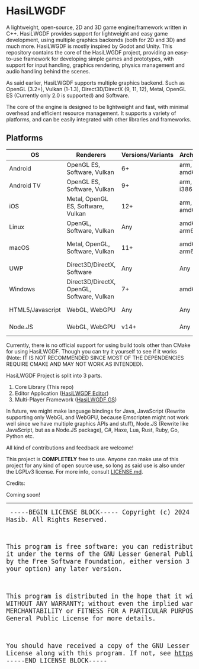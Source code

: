 # HasiLWGDF
A lightweight, open-source, 2D and 3D game engine/framework written in C++. HasiLWGDF provides support for lightweight and easy game development, using multiple graphics backends (both for 2D and 3D) and much more. HasiLWGDF is mostly inspired by Godot and Unity.
This repository contains the core of the HasiLWGDF project, providing an easy-to-use framework for developing simple games and prototypes, with support for input handling, graphics rendering, physics management and audio handling behind the scenes.

As said earlier, HasiLWGDF supports multiple graphics backend. Such as OpenGL (3.2+), Vulkan (1-1.3), Direct3D/DirectX (9, 11, 12), Metal, OpenGL ES (Currently only 2.0 is supported) and Software.

The core of the engine is designed to be lightweight and fast, with minimal overhead and efficient resource management. It supports a variety of platforms, and can be easily integrated with other libraries and frameworks.

## Platforms
| OS | Renderers | Versions/Variants | Architectures | Compilers | Support |
|-|-|-|-|-|-|
| Android | OpenGL ES, Software, Vulkan | 6+ | arm, arm64, amd64, i386 | Clang, GCC | WIP 🔧 |
| Android TV | OpenGL ES, Software, Vulkan | 9+ | arm, arm64, i386, amd64 | Clang, GCC | Delayed ⏱ |
| iOS | Metal, OpenGL ES, Software, Vulkan | 12+ | arm, arm64, amd64 | Apple Clang | Delayed ⏱ |
| Linux | OpenGL, Software, Vulkan | Any | amd64, arm64, i386 | Clang, GCC | WIP 🔧 |
| macOS | Metal, OpenGL, Software, Vulkan | 11+ | amd64, arm64 | Apple Clang, GCC | Delayed ⏱ |
| UWP | Direct3D/DirectX, Software | Any | Any | MSVC | Delayed ⏱ |
| Windows | Direct3D/DirectX, OpenGL, Software, Vulkan | 7+ | amd64, i386 | MinGW, MSYS, MSVC | WIP 🔧 |
| HTML5/Javascript | WebGL, WebGPU | Any | Any | None | Delayed ⏱ |
| Node.JS | WebGL, WebGPU | v14+ | Any | None | Delayed ⏱ |

Currently, there is no official support for using build tools other than CMake for using HasiLWGDF. Though you can try it yourself to see if it works (Note: IT IS NOT RECOMMENDED SINCE MOST OF THE DEPENDENCIES REQUIRE CMAKE AND MAY NOT WORK AS INTENDED).

HasiLWGDF Project is split into 3 parts.
1. Core Library (This repo)
2. Editor Application ([HasiLWGDF Editor](https://github.com/HasiLWGDF-Editor))
3. Multi-Player Framework ([HasiLWGDF GS](https://github.com/HasiLWGDF-GS))

In future, we might make language bindings for Java, JavaScript (Rewrite supporting only WebGL and WebGPU, because Emscripten might not work well since we have multiple graphics APIs and stuff), Node.JS (Rewrite like JavaScript, but as a Node.JS package), C#, Haxe, Lua, Rust, Ruby, Go, Python etc.

All kind of contributions and feedback are welcome!

This project is **COMPLETELY** free to use. Anyone can make use of this project for any kind of open source use, so long as said use is also under the LGPLv3 license. For more info, consult [LICENSE.md](https://github.com/Hasibix/HasiLWGDF/blob/master/LICENSE.md).

Credits:

Coming soon!

---------------------------------------------------

<big><pre>
-----BEGIN LICENSE BLOCK-----
Copyright (c) 2024 Hasibix Hasib. All Rights Reserved.

This program is free software: you can redistribute it and/or modify
it under the terms of the GNU Lesser General Public License as
published by the Free Software Foundation, either version 3 of the
License, or (at your option) any later version.

This program is distributed in the hope that it will be useful,
but WITHOUT ANY WARRANTY; without even the implied warranty of
MERCHANTABILITY or FITNESS FOR A PARTICULAR PURPOSE. See the
GNU Lesser General Public License for more details.

You should have received a copy of the GNU Lesser General Public License
along with this program. If not, see https://www.gnu.org/licenses/.
-----END LICENSE BLOCK-----
</pre></big>
